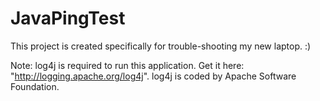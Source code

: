 # JavaPingTest

This project is created specifically for trouble-shooting my new laptop. :)

Note: log4j is required to run this application. Get it here: "http://logging.apache.org/log4j". 
      log4j is coded by Apache Software Foundation.
